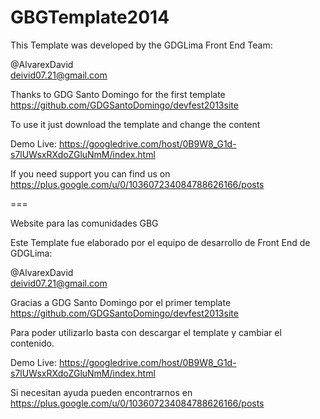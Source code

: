 GBGTemplate2014
===============

This Template was developed by the GDGLima Front End Team:

@AlvarexDavid <br>
deivid07.21@gmail.com 

Thanks to GDG Santo Domingo for the first template <br>
https://github.com/GDGSantoDomingo/devfest2013site

To use it just download the template and change the content

Demo Live: https://googledrive.com/host/0B9W8_G1d-s7lUWsxRXdoZGluNmM/index.html

If you need support you can find us on <br> https://plus.google.com/u/0/103607234084788626166/posts

===

Website para las comunidades GBG

Este Template fue elaborado por el equipo de desarrollo de Front End de GDGLima:

@AlvarexDavid <br>
deivid07.21@gmail.com 

Gracias a GDG Santo Domingo por el primer template <br>
https://github.com/GDGSantoDomingo/devfest2013site

Para poder utilizarlo basta con descargar el template y cambiar el contenido.

Demo Live: https://googledrive.com/host/0B9W8_G1d-s7lUWsxRXdoZGluNmM/index.html

Si necesitan ayuda pueden encontrarnos en <br> https://plus.google.com/u/0/103607234084788626166/posts
